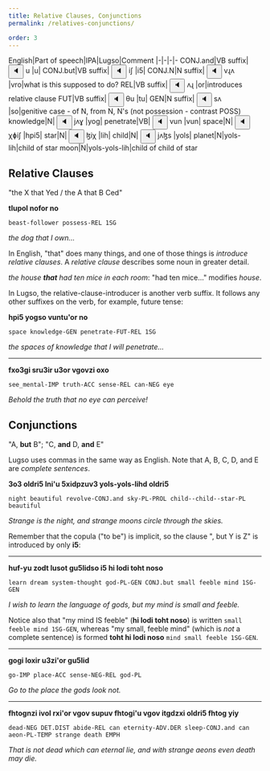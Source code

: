 ```yaml
---
title: Relative Clauses, Conjunctions
permalink: /relatives-conjunctions/

order: 3
---
```


English|Part of speech|IPA|Lugso|Comment
|-|-|-|-
CONJ.and|VB suffix|<span class='spoken '> <button class='speak' type='button' data-ipa='u'>🔈</button> <span class='ipa'>u</span> </span>|u|
CONJ.but|VB suffix|<span class='spoken '> <button class='speak' type='button' data-ipa='iʃ'>🔈</button> <span class='ipa'>iʃ</span> </span>|i5|
CONJ.N|N suffix|<span class='spoken '> <button class='speak' type='button' data-ipa='vɻʌ'>🔈</button> <span class='ipa'>vɻʌ</span> </span>|vro|what is this supposed to do?
REL|VB suffix|<span class='spoken '> <button class='speak' type='button' data-ipa='ʌɻ'>🔈</button> <span class='ipa'>ʌɻ</span> </span>|or|introduces relative clause
FUT|VB suffix|<span class='spoken '> <button class='speak' type='button' data-ipa='θu'>🔈</button> <span class='ipa'>θu</span> </span>|tu|
GEN|N suffix|<span class='spoken '> <button class='speak' type='button' data-ipa='sʌ'>🔈</button> <span class='ipa'>sʌ</span> </span>|so|genitive case - of N, from N, N's (not possession - contrast POSS)
knowledge|N|<span class='spoken '> <button class='speak' type='button' data-ipa='jʌɣ'>🔈</button> <span class='ipa'>jʌɣ</span> </span>|yog|
penetrate|VB|<span class='spoken '> <button class='speak' type='button' data-ipa='vun'>🔈</button> <span class='ipa'>vun</span> </span>|vun|
space|N|<span class='spoken '> <button class='speak' type='button' data-ipa='χɸiʃ'>🔈</button> <span class='ipa'>χɸiʃ</span> </span>|hpi5|
star|N|<span class='spoken '> <button class='speak' type='button' data-ipa='ɮiχ'>🔈</button> <span class='ipa'>ɮiχ</span> </span>|lih|
child|N|<span class='spoken '> <button class='speak' type='button' data-ipa='jʌɮs'>🔈</button> <span class='ipa'>jʌɮs</span> </span>|yols|
planet|N|yols-lih|child of star
moon|N|yols-yols-lih|child of child of star

## Relative Clauses

"the X that Yed / the A that B Ced"

**tlupol nofor no**

`beast-follower possess-REL 1SG`

_the dog that I own..._

In English, "that" does many things, and one of those things is _introduce relative clauses_. A _relative clause_ describes some noun in greater detail.

_the house **that** had ten mice in each room_: "had ten mice..." modifies _house_.

In Lugso, the relative-clause-introducer is another verb suffix. It follows any other suffixes on the verb, for example, future tense:

**hpi5 yogso vuntu'or no**

`space knowledge-GEN penetrate-FUT-REL 1SG`

_the spaces of knowledge that I will penetrate..._

---

**fxo3gi sru3ir u3or vgovzi oxo**

`see_mental-IMP truth-ACC sense-REL can-NEG eye`

_Behold the truth that no eye can perceive!_

## Conjunctions

"A, **but** B"; "C, **and** D, **and** E"

Lugso uses commas in the same way as English. Note that A, B, C, D, and E are _complete sentences_.

**3o3 oldri5 lni'u 5xidpzuv3 yols-yols-lihd oldri5**

`night beautiful revolve-CONJ.and sky-PL-PROL child--child--star-PL beautiful`

_Strange is the night, and strange moons circle through the skies._

Remember that the copula ("to be") is implicit, so the clause ", but Y is Z" is introduced by only **i5**:

---

**huf-yu zodt lusot gu5lidso i5 hi lodi toht noso**

`learn dream system-thought god-PL-GEN CONJ.but small feeble mind 1SG-GEN`

_I wish to learn the language of gods, but my mind is small and feeble._

Notice also that "my mind IS feeble" (**hi lodi toht noso**) is written `small feeble mind 1SG-GEN`, whereas "my small, feeble mind" (which is _not_ a complete sentence) is formed **toht hi lodi noso** `mind small feeble 1SG-GEN`.

---

**gogi loxir u3zi'or gu5lid**

`go-IMP place-ACC sense-NEG-REL god-PL`

_Go to the place the gods look not._

---

**fhtognzi ivol rxi'or vgov supuv fhtogi'u vgov itgdzxi oldri5 fhtog yiy**

`dead-NEG DET.DIST abide-REL can eternity-ADV.DER sleep-CONJ.and can aeon-PL-TEMP strange death EMPH`

_That is not dead which can eternal lie, and with strange aeons even death may die._
